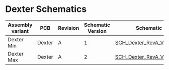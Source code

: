 # Dexter Schematics

| Assembly variant   | PCB      | Revision | Schematic Version  | Schematic                 
| ------------------ | -------- | -------- | ------------------ | ------------------------------------------------------
| Dexter Min         | Dexter   | A        | 1                  | [SCH_Dexter_RevA_Ver2.PDF](./SCH_Dexter_RevA_Ver2.PDF)
| Dexter Max         | Dexter   | A        | 2                  | [SCH_Dexter_RevA_Ver1.PDF](./SCH_Dexter_RevA_Ver1.PDF)
